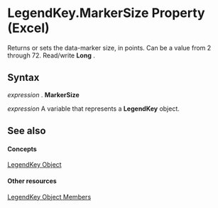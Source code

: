 
# LegendKey.MarkerSize Property (Excel)

Returns or sets the data-marker size, in points. Can be a value from 2 through 72. Read/write  **Long** .


## Syntax

 _expression_ . **MarkerSize**

 _expression_ A variable that represents a **LegendKey** object.


## See also


#### Concepts


[LegendKey Object](2d806a8f-2fed-e6f6-bb76-7339fa692cbb.md)
#### Other resources


[LegendKey Object Members](c6d7e301-0487-7b7a-047c-1faa88694971.md)
